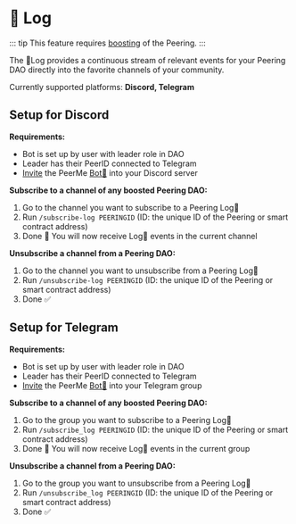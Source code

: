 # 📝 Log

::: tip
This feature requires [boosting](/collectives/boosting.md) of the Peering.
:::

The 📝Log provides a continuous stream of relevant events for your Peering DAO directly into the favorite channels of your community.

Currently supported platforms: **Discord, Telegram**

## Setup for Discord

**Requirements:**

- Bot is set up by user with leader role in DAO
- Leader has their PeerID connected to Telegram
- [Invite](./bot.md#setup) the PeerMe [Bot🤖](./bot.md) into your Discord server

**Subscribe to a channel of any boosted Peering DAO:**

1. Go to the channel you want to subscribe to a Peering Log📝
2. Run `/subscribe-log PEERINGID` (ID: the unique ID of the Peering or smart contract address)
3. Done 🎉 You will now receive Log📝 events in the current channel

**Unsubscribe a channel from a Peering DAO:**

1. Go to the channel you want to unsubscribe from a Peering Log📝
2. Run `/unsubscribe-log PEERINGID` (ID: the unique ID of the Peering or smart contract address)
3. Done ✅

## Setup for Telegram

**Requirements:**

- Bot is set up by user with leader role in DAO
- Leader has their PeerID connected to Telegram
- [Invite](./bot.md#setup) the PeerMe [Bot🤖](./bot.md) into your Telegram group

**Subscribe to a channel of any boosted Peering DAO:**

1. Go to the group you want to subscribe to a Peering Log📝
2. Run `/subscribe_log PEERINGID` (ID: the unique ID of the Peering or smart contract address)
3. Done 🎉 You will now receive Log📝 events in the current group

**Unsubscribe a channel from a Peering DAO:**

1. Go to the group you want to unsubscribe from a Peering Log📝
2. Run `/unsubscribe_log PEERINGID` (ID: the unique ID of the Peering or smart contract address)
3. Done ✅
